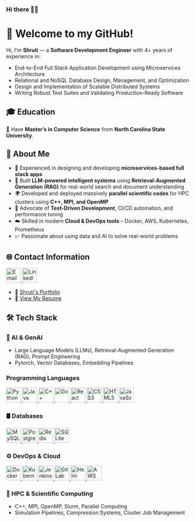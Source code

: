 ### Hi there 👋😄 
# 👋 Welcome to my GitHub!
Hi, I'm **Shruti** — a **Software Development Engineer** with 4+ years of experience in:

- End-to-End Full Stack Application Development using Microservices Architecture
- Relational and NoSQL Database Design, Management, and Optimization
- Design and Implementation of Scalable Distributed Systems
- Writing Robust Test Suites and Validating Production-Ready Software

## 🎓 Education
🏫 Have **Master’s in Computer Science** from **North Carolina State University**.

## 🚀 About Me

- 🔧 Experienced in designing and developing **microservices-based full stack apps**
- 🧠 Built **LLM-powered intelligent systems** using **Retrieval-Augmented Generation (RAG)** for real-world search and document understanding
- 🌍 Developed and deployed massively **parallel scientific codes** for HPC clusters using **C++, MPI, and OpenMP**
- 🧪 Advocate of **Test-Driven Development**, CI/CD automation, and performance tuning
- ☁️ Skilled in modern **Cloud & DevOps tools** – Docker, AWS, Kubernetes, Prometheus
- 📈 Passionate about using data and AI to solve real-world problems

## 🌐 Contact Information

<!-- Email -->
<a href="mailto:sverma5@ncsu.edu" target="_blank" rel="noopener">
  <img src="https://cdn.jsdelivr.net/gh/devicons/devicon/icons/google/google-original.svg" alt="Email" width="40" height="40"/>
</a>

<!-- LinkedIn -->
<a href="https://www.linkedin.com/in/shruti-verma-095a/" target="_blank" rel="noopener">
  <img src="https://cdn.jsdelivr.net/gh/devicons/devicon/icons/linkedin/linkedin-original.svg" alt="LinkedIn" width="40" height="40"/>
</a>

- 💼 [Shruti's Portfolio]()
- 📄 [View My Resume]()

## 🛠️ Tech Stack

### 🧠 AI & GenAI
- Large Language Models (LLMs), Retrieval-Augmented Generation (RAG), Prompt Engineering
- Pytorch, Vector Databases, Embedding Pipelines
  
### Programming Languages  
<p>
  <a href="https://www.python.org/" target="_blank" rel="noopener">
    <img src="https://cdn.jsdelivr.net/gh/devicons/devicon/icons/python/python-original.svg" alt="Python" width="40" height="40"/>
  </a>
  <a href="https://www.java.com/" target="_blank" rel="noopener">
    <img src="https://cdn.jsdelivr.net/gh/devicons/devicon/icons/java/java-original.svg" alt="Java" width="40" height="40"/>
  </a>
  <a href="https://cplusplus.com/" target="_blank" rel="noopener">
    <img src="https://cdn.jsdelivr.net/gh/devicons/devicon/icons/cplusplus/cplusplus-original.svg" alt="C++" width="40" height="40"/>
  </a>
  <a href="https://golang.org/" target="_blank" rel="noopener">
    <img src="https://cdn.jsdelivr.net/gh/devicons/devicon/icons/go/go-original.svg" alt="Go" width="40" height="40"/>
  </a>
  <a href="https://reactjs.org/" target="_blank" rel="noopener">
    <img src="https://cdn.jsdelivr.net/gh/devicons/devicon/icons/react/react-original.svg" alt="React" width="40" height="40"/>
  </a>
  <a href="https://developer.mozilla.org/en-US/docs/Web/CSS" target="_blank" rel="noopener">
    <img src="https://cdn.jsdelivr.net/gh/devicons/devicon/icons/css3/css3-original.svg" alt="CSS3" width="40" height="40"/>
  </a>
  <a href="https://developer.mozilla.org/en-US/docs/Web/HTML" target="_blank" rel="noopener">
    <img src="https://cdn.jsdelivr.net/gh/devicons/devicon/icons/html5/html5-original.svg" alt="HTML5" width="40" height="40"/>
  </a>
  <a href="https://developer.mozilla.org/en-US/docs/Web/JavaScript" target="_blank" rel="noopener">
  <img src="https://cdn.jsdelivr.net/gh/devicons/devicon/icons/javascript/javascript-original.svg" alt="JavaScript" width="40" height="40"/>
</a>
</p>


### 🛢️ Databases  
<!-- MySQL -->
<a href="https://www.mysql.com/" target="_blank" rel="noopener">
  <img src="https://cdn.jsdelivr.net/gh/devicons/devicon/icons/mysql/mysql-original.svg" alt="MySQL" width="40" height="40"/>
</a>

<!-- PostgreSQL -->
<a href="https://www.postgresql.org/" target="_blank" rel="noopener">
  <img src="https://cdn.jsdelivr.net/gh/devicons/devicon/icons/postgresql/postgresql-original.svg" alt="PostgreSQL" width="40" height="40"/>
</a>

<!-- Redis -->
<a href="https://redis.io/" target="_blank" rel="noopener">
  <img src="https://cdn.jsdelivr.net/gh/devicons/devicon/icons/redis/redis-original.svg" alt="Redis" width="40" height="40"/>
</a>

<!-- SQLite -->
<a href="https://www.sqlite.org/" target="_blank" rel="noopener">
  <img src="https://cdn.jsdelivr.net/gh/devicons/devicon/icons/sqlite/sqlite-original.svg" alt="SQLite" width="40" height="40"/>
</a>


### ⚙️ DevOps & Cloud  
<!-- Docker -->
<a href="https://www.docker.com/" target="_blank" rel="noopener">
  <img src="https://cdn.jsdelivr.net/gh/devicons/devicon/icons/docker/docker-original.svg" alt="Docker" width="40" height="40"/>
</a>

<!-- Kubernetes -->
<a href="https://kubernetes.io/" target="_blank" rel="noopener">
  <img src="https://cdn.jsdelivr.net/gh/devicons/devicon/icons/kubernetes/kubernetes-plain.svg" alt="Kubernetes" width="40" height="40"/>
</a>

<!-- Jenkins -->
<a href="https://www.jenkins.io/" target="_blank" rel="noopener">
  <img src="https://cdn.jsdelivr.net/gh/devicons/devicon/icons/jenkins/jenkins-original.svg" alt="Jenkins" width="40" height="40"/>
</a>

<!-- GitLab -->
<a href="https://about.gitlab.com/" target="_blank" rel="noopener">
  <img src="https://cdn.jsdelivr.net/gh/devicons/devicon/icons/gitlab/gitlab-original.svg" alt="GitLab" width="40" height="40"/>
</a>

<!-- Helm -->
<a href="https://helm.sh/" target="_blank" rel="noopener">
  <img src="https://www.vectorlogo.zone/logos/helmsh/helmsh-icon.svg" alt="Helm" width="40" height="40"/>
</a>

<a href="https://aws.amazon.com/" target="_blank" rel="noopener">
  <img src="https://cdn.jsdelivr.net/npm/simple-icons@v9/icons/amazonaws.svg" alt="AWS" width="40" height="40"/>
</a>


### 🧬 HPC & Scientific Computing
- C++, MPI, OpenMP, Slurm, Parallel Computing
- Simulation Pipelines, Compression Systems, Cluster Job Management




